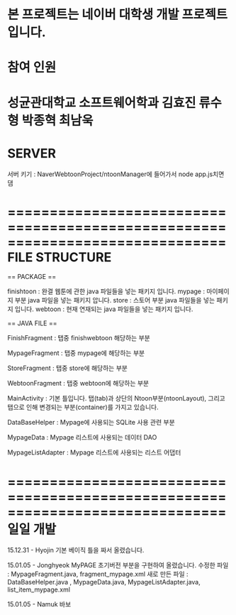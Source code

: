 본 프로젝트는 네이버 대학생 개발 프로젝트 입니다.
==============================================================================
참여 인원 
==============================================================================
성균관대학교 소프트웨어학과
김효진
류수형
박종혁
최남욱
=============================================================================
SERVER
==============================================================================
서버 키기 : NaverWebtoonProject/ntoonManager에 들어가서 node app.js치면 댐

==============================================================================
FILE STRUCTURE 
==============================================================================
== PACKAGE ==

finishtoon : 완결 웹툰에 관한 java 파일들을 넣는 패키지 입니다.
mypage : 마이페이지 부분 java 파일을 넣는 패키지 압니다.
store : 스토어 부분 java 파일들을 넣는 패키지 입니다.
webtoon : 현재 연재되는 java 파일들을 넣는 패키지 입니다.


== JAVA FILE == 

FinishFragment : 탭중 finishwebtoon 해당하는 부분


MypageFragment : 탭중 mypage에 해당하는 부분


StoreFragment : 탭중 store에 해당하는 부분


WebtoonFragment : 탭중 webtoon에 해당하는 부분


MainActivity : 기본 틀입니다. 탭(tab)과 상단의 Ntoon부분(ntoonLayout), 그리고 탭으로 인해 변경되는 부분(container)를 가지고 있습니다.

DataBaseHelper : Mypage에 사용되는 SQLite 사용 관련 부분

MypageData : Mypage 리스트에 사용되는 데이터 DAO

MypageListAdapter : Mypage 리스트에 사용되는 리스트 어댑터 


==============================================================================
일일 개발
==============================================================================
15.12.31 - Hyojin
기본 베이직 틀을 짜서 올렸습니다.

15.01.05 - Jonghyeok
MyPAGE 초기버전 부분을 구현하여 올렸습니다.
수정한 파일 : MypageFragment.java, fragment_mypage.xml
새로 만든 파일 : DataBaseHelper.java , MypageData.java, MypageListAdapter.java, list_item_mypage.xml

15.01.05 - Namuk
바보
